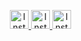 <ul align="center">
  <a href="https://www.instagram.com/mertdogan12_1">
    <img src="https://user-images.githubusercontent.com/42122932/114292947-8c9e0100-9a92-11eb-89e7-52eb58610fb7.png" alt="Insta Icon" width=30 height=30/>
  </a>
  <a href="https://www.twitter.com/mertdogan12_1">
    <img src="https://user-images.githubusercontent.com/42122932/114292962-9c1d4a00-9a92-11eb-8aa5-ada3d93e08ad.png" alt="Insta Icon" width=30 height=30/>
  </a>
  <a href="https://www.dogan.at/">
    <img src="https://user-images.githubusercontent.com/42122932/114292989-d0910600-9a92-11eb-925b-24e43d9664d3.png" alt="Insta Icon" width=30 height=30/>
  </a>
</ul>
